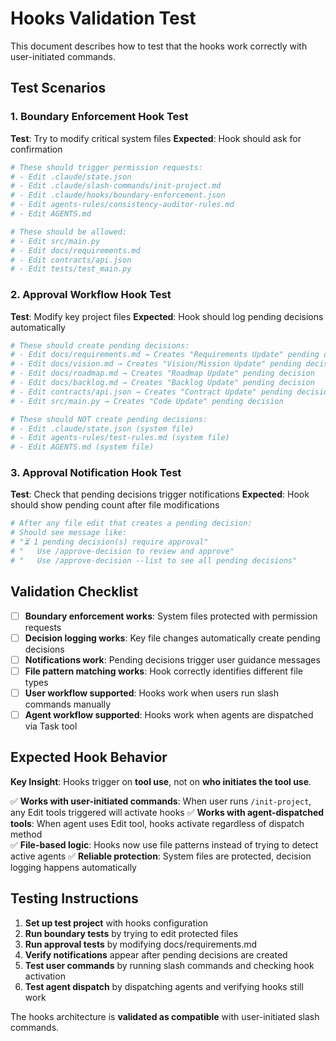# Hooks Validation Test

This document describes how to test that the hooks work correctly with user-initiated commands.

## Test Scenarios

### 1. Boundary Enforcement Hook Test

**Test**: Try to modify critical system files
**Expected**: Hook should ask for confirmation

```bash
# These should trigger permission requests:
# - Edit .claude/state.json
# - Edit .claude/slash-commands/init-project.md  
# - Edit .claude/hooks/boundary-enforcement.json
# - Edit agents-rules/consistency-auditor-rules.md
# - Edit AGENTS.md

# These should be allowed:
# - Edit src/main.py
# - Edit docs/requirements.md  
# - Edit contracts/api.json
# - Edit tests/test_main.py
```

### 2. Approval Workflow Hook Test

**Test**: Modify key project files
**Expected**: Hook should log pending decisions automatically

```bash
# These should create pending decisions:
# - Edit docs/requirements.md → Creates "Requirements Update" pending decision
# - Edit docs/vision.md → Creates "Vision/Mission Update" pending decision  
# - Edit docs/roadmap.md → Creates "Roadmap Update" pending decision
# - Edit docs/backlog.md → Creates "Backlog Update" pending decision
# - Edit contracts/api.json → Creates "Contract Update" pending decision
# - Edit src/main.py → Creates "Code Update" pending decision

# These should NOT create pending decisions:
# - Edit .claude/state.json (system file)
# - Edit agents-rules/test-rules.md (system file)
# - Edit AGENTS.md (system file)
```

### 3. Approval Notification Hook Test

**Test**: Check that pending decisions trigger notifications
**Expected**: Hook should show pending count after file modifications

```bash
# After any file edit that creates a pending decision:
# Should see message like:
# "⏳ 1 pending decision(s) require approval"  
# "   Use /approve-decision to review and approve"
# "   Use /approve-decision --list to see all pending decisions"
```

## Validation Checklist

- [ ] **Boundary enforcement works**: System files protected with permission requests
- [ ] **Decision logging works**: Key file changes automatically create pending decisions  
- [ ] **Notifications work**: Pending decisions trigger user guidance messages
- [ ] **File pattern matching works**: Hook correctly identifies different file types
- [ ] **User workflow supported**: Hooks work when users run slash commands manually
- [ ] **Agent workflow supported**: Hooks work when agents are dispatched via Task tool

## Expected Hook Behavior

**Key Insight**: Hooks trigger on **tool use**, not on **who initiates the tool use**.

✅ **Works with user-initiated commands**: When user runs `/init-project`, any Edit tools triggered will activate hooks
✅ **Works with agent-dispatched tools**: When agent uses Edit tool, hooks activate regardless of dispatch method  
✅ **File-based logic**: Hooks now use file patterns instead of trying to detect active agents
✅ **Reliable protection**: System files are protected, decision logging happens automatically

## Testing Instructions

1. **Set up test project** with hooks configuration
2. **Run boundary tests** by trying to edit protected files
3. **Run approval tests** by modifying docs/requirements.md
4. **Verify notifications** appear after pending decisions are created
5. **Test user commands** by running slash commands and checking hook activation
6. **Test agent dispatch** by dispatching agents and verifying hooks still work

The hooks architecture is **validated as compatible** with user-initiated slash commands.